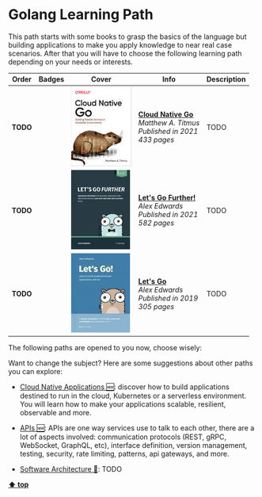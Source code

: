 [//]: # (Auto generated file from templates)

# Golang Learning Path

This path starts with some books to grasp the basics of the language but building applications to make you apply knowledge to near real case scenarios. After that you will have to choose the following learning path depending on your needs or interests.

| Order | Badges | Cover | Info | Description |
| --- | --- | --- | --- | --- |
| **TODO** |  | ![img](/assets/books/covers/cloud-native-go.jpeg) | [**Cloud Native Go**](https://learning.oreilly.com/library/view/-/9781492076322/) <br> *Matthew A. Titmus* <br> *Published in 2021* <br> *433 pages* | TODO |
| **TODO** |  | ![img](/assets/books/covers/lets-go-further.jpeg) | [**Let's Go Further!**](https://lets-go-further.alexedwards.net/) <br> *Alex Edwards* <br> *Published in 2021* <br> *582 pages* | TODO |
| **TODO** |  | ![img](/assets/books/covers/lets-go.jpeg) | [**Let's Go**](https://lets-go.alexedwards.net/) <br> *Alex Edwards* <br> *Published in 2019* <br> *305 pages* | TODO |

The following paths are opened to you now, choose wisely:



Want to change the subject? Here are some suggestions about other paths you can explore:

- [Cloud Native Applications :new:](/content/paths/cloud-native-apps.md): discover how to build applications destined to run in the cloud, Kubernetes or a serverless environment. You will learn how to make your applications scalable, resilient, observable and more.

- [APIs :new:](/content/paths/apis.md): APIs are one way services use to talk to each other, there are a lot of aspects involved: communication protocols (REST, gRPC, WebSocket, GraphQL, etc), interface definition, version management, testing, security, rate limiting, patterns, api gateways, and more.

- [Software Architecture :construction:](/content/paths/software-architecture.md): TODO


[**⬆ top**](#golang-learning-path)

